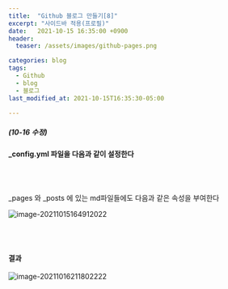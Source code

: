 ```yaml
---
title:  "Github 블로그 만들기[8]"
excerpt: "사이드바 적용(프로필)"
date:   2021-10-15 16:35:00 +0900
header:
  teaser: /assets/images/github-pages.png

categories: blog
tags:
  - Github
  - blog
  - 블로그
last_modified_at: 2021-10-15T16:35:30-05:00

---
```


##### (10-16 수정)

#### _config.yml 파일을 다음과 같이 설정한다

<script src="https://gist.github.com/ShinDongHun1/93f78b5990afe259d005910eccf99bf6.js"></script>

<br/>

<br/>

_pages 와 _posts 에 있는 md파일들에도 다음과 같은 속성을 부여한다

![image-20211015164912022](https://raw.githubusercontent.com/ShinDongHun1/image_repo/main/img/image-20211015164912022.png)

<br/>

<br/>

#### 결과

![image-20211016211802222](https://raw.githubusercontent.com/ShinDongHun1/image_repo/main/img/image-20211016211802222.png)

